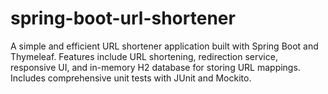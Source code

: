 # spring-boot-url-shortener
A simple and efficient URL shortener application built with Spring Boot and Thymeleaf. Features include URL shortening, redirection service, responsive UI, and in-memory H2 database for storing URL mappings. Includes comprehensive unit tests with JUnit and Mockito.
